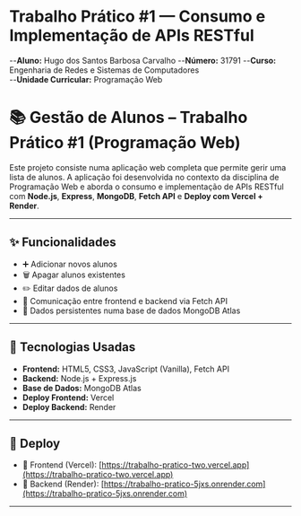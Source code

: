 # Trabalho Prático #1 — Consumo e Implementação de APIs RESTful

--**Aluno:** Hugo dos Santos Barbosa Carvalho
--**Número:** 31791
--**Curso:** Engenharia de Redes e Sistemas de Computadores  
--**Unidade Curricular:** Programação Web


# 📚 Gestão de Alunos – Trabalho Prático #1 (Programação Web)

Este projeto consiste numa aplicação web completa que permite gerir uma lista de alunos. A aplicação foi desenvolvida no contexto da disciplina de Programação Web e aborda o consumo e implementação de APIs RESTful com **Node.js**, **Express**, **MongoDB**, **Fetch API** e **Deploy com Vercel + Render**.

---

## ✨ Funcionalidades

- ➕ Adicionar novos alunos  
- 🗑️ Apagar alunos existentes  
- ✏️ Editar dados de alunos  
- 📡 Comunicação entre frontend e backend via Fetch API  
- 💾 Dados persistentes numa base de dados MongoDB Atlas

---

## 🧠 Tecnologias Usadas

- **Frontend:** HTML5, CSS3, JavaScript (Vanilla), Fetch API  
- **Backend:** Node.js + Express.js  
- **Base de Dados:** MongoDB Atlas  
- **Deploy Frontend:** Vercel  
- **Deploy Backend:** Render

---

## 🚀 Deploy

- 🔗 Frontend (Vercel): [https://trabalho-pratico-two.vercel.app](https://trabalho-pratico-two.vercel.app)  
- 🔗 Backend (Render): [https://trabalho-pratico-5jxs.onrender.com](https://trabalho-pratico-5jxs.onrender.com)

---




